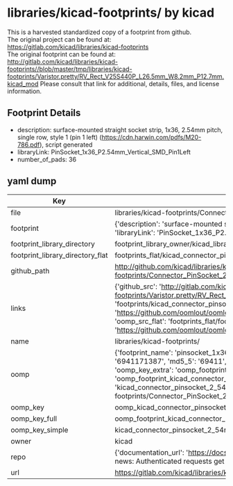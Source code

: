 # libraries/kicad-footprints/ by kicad  
This is a harvested standardized copy of a footprint from github.  
The original project can be found at:  
https://gitlab.com/kicad/libraries/kicad-footprints  
The original footprint can be found at:
http://gitlab.com/kicad/libraries/kicad-footprints//blob/master/tmp/libraries/kicad-footprints/Varistor.pretty/RV_Rect_V25S440P_L26.5mm_W8.2mm_P12.7mm.kicad_mod
Please consult that link for additional, details, files, and license information.  
## Footprint Details
* description: surface-mounted straight socket strip, 1x36, 2.54mm pitch, single row, style 1 (pin 1 left) (https://cdn.harwin.com/pdfs/M20-786.pdf), script generated  
* libraryLink: PinSocket_1x36_P2.54mm_Vertical_SMD_Pin1Left  
* number_of_pads: 36  
## yaml dump  
| Key | Value |  
| --- | --- |  
| file | libraries/kicad-footprints/Connector_PinSocket_2.54mm.pretty/PinSocket_1x36_P2.54mm_Vertical_SMD_Pin1Left.kicad_mod |  
| footprint | {'description': 'surface-mounted straight socket strip, 1x36, 2.54mm pitch, single row, style 1 (pin 1 left) (https://cdn.harwin.com/pdfs/M20-786.pdf), script generated', 'libraryLink': 'PinSocket_1x36_P2.54mm_Vertical_SMD_Pin1Left', 'number_of_pads': 36} |  
| footprint_library_directory | footprint_library_owner/kicad_libraries/kicad-footprints/ |  
| footprint_library_directory_flat | footprints_flat/kicad_connector_pinsocket_2_54mm_pinsocket_1x36_p2_54mm_vertical_smd_pin1left/working |  
| github_path | http://github.com/kicad/libraries/kicad-footprints//blob/master/tmp/libraries/kicad-footprints/Connector_PinSocket_2.54mm.pretty/PinSocket_1x36_P2.54mm_Vertical_SMD_Pin1Left.kicad_mod |  
| links | {'github_src': 'http://gitlab.com/kicad/libraries/kicad-footprints//blob/master/tmp/libraries/kicad-footprints/Varistor.pretty/RV_Rect_V25S440P_L26.5mm_W8.2mm_P12.7mm.kicad_mod', 'github_src_repo': 'https://gitlab.com/kicad/libraries/kicad-footprints', 'oomp_bot': 'footprints/kicad_connector_pinsocket_2_54mm_pinsocket_1x36_p2_54mm_vertical_smd_pin1left/working', 'oomp_bot_github': 'https://github.com/oomlout/oomlout_oomp_footprint_bot/tree/main/footprints/kicad_connector_pinsocket_2_54mm_pinsocket_1x36_p2_54mm_vertical_smd_pin1left/working', 'oomp_src_flat': 'footprints_flat/footprints_flat/kicad_connector_pinsocket_2_54mm_pinsocket_1x36_p2_54mm_vertical_smd_pin1left/working', 'oomp_src_flat_github': 'https://github.com/oomlout/oomlout_oomp_footprint_src/tree/main/footprints_flat/kicad_connector_pinsocket_2_54mm_pinsocket_1x36_p2_54mm_vertical_smd_pin1left/working'} |  
| name | libraries/kicad-footprints/ |  
| oomp | {'footprint_name': 'pinsocket_1x36_p2_54mm_vertical_smd_pin1left', 'library_name': 'connector_pinsocket_2_54mm', 'md5': '694117138704111fd208ef1277d19245', 'md5_10': '6941171387', 'md5_5': '69411', 'md5_6': '694117', 'oomp_key': 'oomp_kicad_connector_pinsocket_2_54mm_pinsocket_1x36_p2_54mm_vertical_smd_pin1left', 'oomp_key_extra': 'oomp_footprint_kicad_connector_pinsocket_2_54mm_pinsocket_1x36_p2_54mm_vertical_smd_pin1left', 'oomp_key_full': 'oomp_footprint_kicad_connector_pinsocket_2_54mm_pinsocket_1x36_p2_54mm_vertical_smd_pin1left_694117', 'oomp_key_simple': 'kicad_connector_pinsocket_2_54mm_pinsocket_1x36_p2_54mm_vertical_smd_pin1left', 'original_filename': 'libraries/kicad-footprints/Connector_PinSocket_2.54mm.pretty/PinSocket_1x36_P2.54mm_Vertical_SMD_Pin1Left.kicad_mod', 'owner_name': 'kicad'} |  
| oomp_key | oomp_kicad_connector_pinsocket_2_54mm_pinsocket_1x36_p2_54mm_vertical_smd_pin1left |  
| oomp_key_full | oomp_footprint_kicad_connector_pinsocket_2_54mm_pinsocket_1x36_p2_54mm_vertical_smd_pin1left |  
| oomp_key_simple | kicad_connector_pinsocket_2_54mm_pinsocket_1x36_p2_54mm_vertical_smd_pin1left |  
| owner | kicad |  
| repo | {'documentation_url': 'https://docs.github.com/rest/overview/resources-in-the-rest-api#rate-limiting', 'message': "API rate limit exceeded for 84.66.173.59. (But here's the good news: Authenticated requests get a higher rate limit. Check out the documentation for more details.)"} |  
| url | https://gitlab.com/kicad/libraries/kicad-footprints |  

